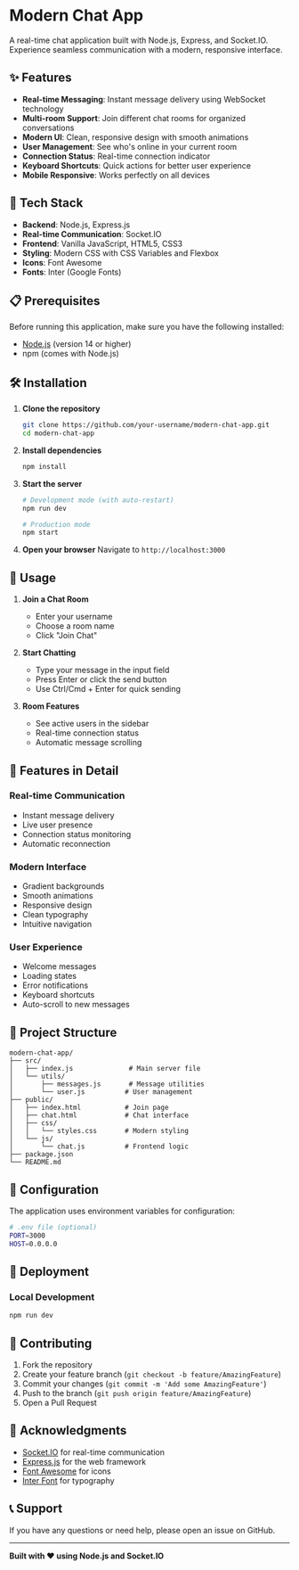# Modern Chat App

A real-time chat application built with Node.js, Express, and Socket.IO. Experience seamless communication with a modern, responsive interface.

## ✨ Features

- **Real-time Messaging**: Instant message delivery using WebSocket technology
- **Multi-room Support**: Join different chat rooms for organized conversations
- **Modern UI**: Clean, responsive design with smooth animations
- **User Management**: See who's online in your current room
- **Connection Status**: Real-time connection indicator
- **Keyboard Shortcuts**: Quick actions for better user experience
- **Mobile Responsive**: Works perfectly on all devices

## 🚀 Tech Stack

- **Backend**: Node.js, Express.js
- **Real-time Communication**: Socket.IO
- **Frontend**: Vanilla JavaScript, HTML5, CSS3
- **Styling**: Modern CSS with CSS Variables and Flexbox
- **Icons**: Font Awesome
- **Fonts**: Inter (Google Fonts)

## 📋 Prerequisites

Before running this application, make sure you have the following installed:

- [Node.js](https://nodejs.org/) (version 14 or higher)
- npm (comes with Node.js)

## 🛠️ Installation

1. **Clone the repository**
   ```bash
   git clone https://github.com/your-username/modern-chat-app.git
   cd modern-chat-app
   ```

2. **Install dependencies**
   ```bash
   npm install
   ```

3. **Start the server**
   ```bash
   # Development mode (with auto-restart)
   npm run dev
   
   # Production mode
   npm start
   ```

4. **Open your browser**
   Navigate to `http://localhost:3000`

## 🎯 Usage

1. **Join a Chat Room**
   - Enter your username
   - Choose a room name
   - Click "Join Chat"

2. **Start Chatting**
   - Type your message in the input field
   - Press Enter or click the send button
   - Use Ctrl/Cmd + Enter for quick sending

3. **Room Features**
   - See active users in the sidebar
   - Real-time connection status
   - Automatic message scrolling

## 🎨 Features in Detail

### Real-time Communication
- Instant message delivery
- Live user presence
- Connection status monitoring
- Automatic reconnection

### Modern Interface
- Gradient backgrounds
- Smooth animations
- Responsive design
- Clean typography
- Intuitive navigation

### User Experience
- Welcome messages
- Loading states
- Error notifications
- Keyboard shortcuts
- Auto-scroll to new messages

## 📁 Project Structure

```
modern-chat-app/
├── src/
│   ├── index.js              # Main server file
│   └── utils/
│       ├── messages.js       # Message utilities
│       └── user.js          # User management
├── public/
│   ├── index.html           # Join page
│   ├── chat.html            # Chat interface
│   ├── css/
│   │   └── styles.css       # Modern styling
│   └── js/
│       └── chat.js          # Frontend logic
├── package.json
└── README.md
```

## 🔧 Configuration

The application uses environment variables for configuration:

```bash
# .env file (optional)
PORT=3000
HOST=0.0.0.0
```

## 🚀 Deployment

### Local Development
```bash
npm run dev
```

## 🤝 Contributing

1. Fork the repository
2. Create your feature branch (`git checkout -b feature/AmazingFeature`)
3. Commit your changes (`git commit -m 'Add some AmazingFeature'`)
4. Push to the branch (`git push origin feature/AmazingFeature`)
5. Open a Pull Request


## 🙏 Acknowledgments

- [Socket.IO](https://socket.io/) for real-time communication
- [Express.js](https://expressjs.com/) for the web framework
- [Font Awesome](https://fontawesome.com/) for icons
- [Inter Font](https://rsms.me/inter/) for typography

## 📞 Support

If you have any questions or need help, please open an issue on GitHub.

---

**Built with ❤️ using Node.js and Socket.IO**